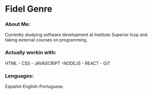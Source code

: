 <html>		

 <tittle> 
 <h1>
	 Fidel Genre
 </h1> 
 </tittle> 

<h3>
About Me:
</h3>

<body>
	
<p>
Currently studying software development at Instituto Superior Icop and taking external courses on programming.
</p>

<h3>
Actually workin with:
</h3>

<P>	
HTML - CSS - JAVASCRIPT -NODEJS - REACT - GIT
</P>

<h3>
Lenguages:
</h3>

<P>
Español-English-Portuguese.
</p>

</body>
</html>
